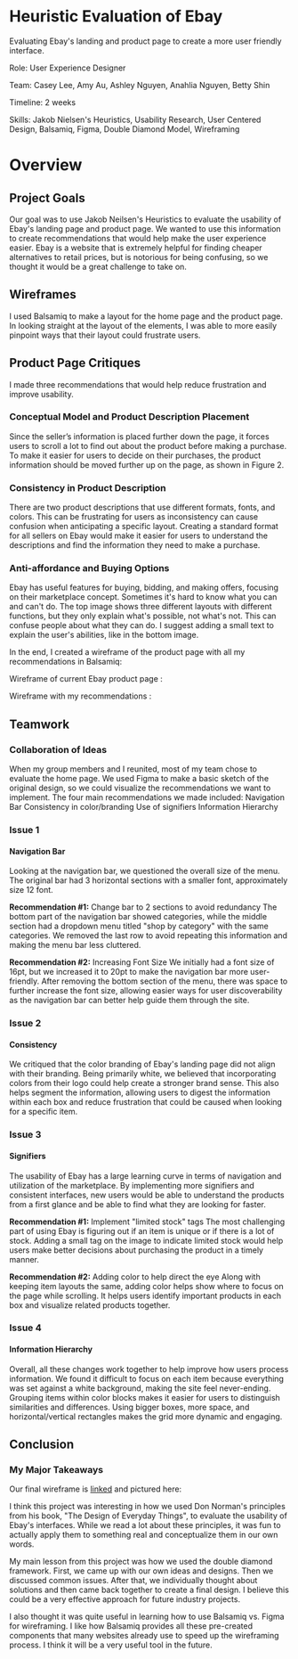 # Heuristic Evaluation of Ebay
Evaluating Ebay's landing and product page to create a more user friendly interface.

Role: User Experience Designer

Team: Casey Lee, Amy Au, Ashley Nguyen, Anahlia Nguyen, Betty Shin

Timeline: 2 weeks

Skills: Jakob Nielsen's Heuristics, Usability Research, User Centered Design, Balsamiq, Figma, Double Diamond Model, Wireframing

# Overview

## Project Goals

Our goal was to use Jakob Neilsen's Heuristics to evaluate the usability of Ebay's landing page and product page. We wanted to use this information to create recommendations that would help make the user experience easier. Ebay is a website that is extremely helpful for finding cheaper alternatives to retail prices, but is notorious for being confusing, so we thought it would be a great challenge to take on.

## Wireframes

I used Balsamiq to make a layout for the home page and the product page. In looking straight at the layout of the elements, I was able to more easily pinpoint ways that their layout could frustrate users. 

## Product Page Critiques
I made three recommendations that would help reduce frustration and improve usability. 

### Conceptual Model and Product Description Placement
Since the seller’s information is placed further down the page, it forces users to scroll a lot to find out about the product before making a purchase. To make it easier for users to decide on their purchases, the product information should be moved further up on the page, as shown in Figure 2.

### Consistency in Product Description
There are two product descriptions that use different formats, fonts, and colors. This can be frustrating for users as inconsistency can cause confusion when anticipating a specific layout. Creating a standard format for all sellers on Ebay would make it easier for users to understand the descriptions and find the information they need to make a purchase.

### Anti-affordance and Buying Options
Ebay has useful features for buying, bidding, and making offers, focusing on their marketplace concept. Sometimes it's hard to know what you can and can't do. The top image shows three different layouts with different functions, but they only explain what's possible, not what's not. This can confuse people about what they can do. I suggest adding a small text to explain the user's abilities, like in the bottom image.

In the end, I created a wireframe of the product page with all my recommendations in Balsamiq:

Wireframe of current Ebay product page :

Wireframe with my recommendations :

## Teamwork
### Collaboration of Ideas
When my group members and I reunited, most of my team chose to evaluate the home page. We used Figma to make a basic sketch of the original design, so we could visualize the recommendations we want to implement. The four main recommendations we made included:
Navigation Bar
Consistency in color/branding
Use of signifiers
Information Hierarchy

### Issue 1
#### Navigation Bar
Looking at the navigation bar, we questioned the overall size of the menu. The original bar had 3 horizontal sections with a smaller font, approximately size 12 font.

**Recommendation #1:** Change bar to 2 sections to avoid redundancy
The bottom part of the navigation bar showed categories, while the middle section had a dropdown menu titled "shop by category" with the same categories. We removed the last row to avoid repeating this information and making the menu bar less cluttered.

**Recommendation #2:** Increasing Font Size
We initially had a font size of 16pt, but we increased it to 20pt to make the navigation bar more user-friendly. After removing the bottom section of the menu, there was space to further increase the font size, allowing easier ways for user discoverability as the navigation bar can better help guide them through the site. 

### Issue 2
#### Consistency
We critiqued that the color branding of Ebay's landing page did not align with their branding. Being primarily white, we believed that incorporating colors from their logo could help create a stronger brand sense. This also helps segment the information, allowing users to digest the information within each box and reduce frustration that could be caused when looking for a specific item.

### Issue 3
#### Signifiers
The usability of Ebay has a large learning curve in terms of navigation and utilization of the marketplace. By implementing more signifiers and consistent interfaces, new users would be able to understand the products from a first glance and be able to find what they are looking for faster.

**Recommendation #1:** Implement "limited stock" tags
The most challenging part of using Ebay is figuring out if an item is unique or if there is a lot of stock. Adding a small tag on the image to indicate limited stock would help users make better decisions about purchasing the product in a timely manner.

**Recommendation #2:** Adding color to help direct the eye
Along with keeping item layouts the same, adding color helps show where to focus on the page while scrolling. It helps users identify important products in each box and visualize related products together.


### Issue 4
#### Information Hierarchy
Overall, all these changes work together to help improve how users process information. We found it difficult to focus on each item because everything was set against a white background, making the site feel never-ending. Grouping items within color blocks makes it easier for users to distinguish similarities and differences. Using bigger boxes, more space, and horizontal/vertical rectangles makes the grid more dynamic and engaging. 


## Conclusion
### My Major Takeaways
Our final wireframe is [linked](https://www.figma.com/design/VKBT5pOqybUERbPQ9LMueg/INFO-Group-Assignment?node-id=0-1) and pictured here:

I think this project was interesting in how we used Don Norman's principles from his book, "The Design of Everyday Things", to evaluate the usability of Ebay's interfaces. While we read a lot about these principles, it was fun to actually apply them to something real and conceptualize them in our own words.

My main lesson from this project was how we used the double diamond framework. First, we came up with our own ideas and designs. Then we discussed common issues. After that, we individually thought about solutions and then came back together to create a final design. I believe this could be a very effective approach for future industry projects.

I also thought it was quite useful in learning how to use Balsamiq vs. Figma for wireframing. I like how Balsamiq provides all these pre-created components that many websites already use to speed up the wireframing process. I think it will be a very useful tool in the future.